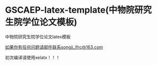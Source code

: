 # GSCAEP-latex-template(中物院研究生院学位论文模板)

中物院研究生院学位论文latex模板

如果你有任何问题请邮件联系songjj_lfrc@163.com

初次编译请使用xelatx！！！
